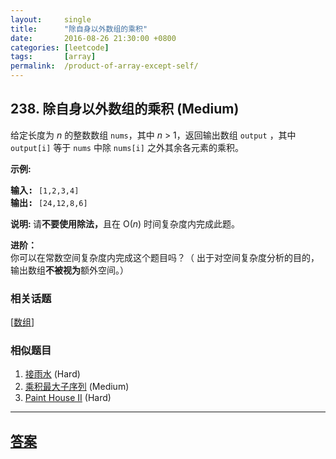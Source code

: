 ```yaml
---
layout:     single
title:      "除自身以外数组的乘积"
date:       2016-08-26 21:30:00 +0800
categories: [leetcode]
tags:       [array]
permalink:  /product-of-array-except-self/
---
```


## 238. 除自身以外数组的乘积 (Medium)

<p>给定长度为&nbsp;<em>n</em>&nbsp;的整数数组&nbsp;<code>nums</code>，其中&nbsp;<em>n</em> &gt; 1，返回输出数组&nbsp;<code>output</code>&nbsp;，其中 <code>output[i]</code>&nbsp;等于&nbsp;<code>nums</code>&nbsp;中除&nbsp;<code>nums[i]</code>&nbsp;之外其余各元素的乘积。</p>

<p><strong>示例:</strong></p>

<pre><strong>输入:</strong> <code>[1,2,3,4]</code>
<strong>输出:</strong> <code>[24,12,8,6]</code></pre>

<p><strong>说明: </strong>请<strong>不要使用除法，</strong>且在&nbsp;O(<em>n</em>) 时间复杂度内完成此题。</p>

<p><strong>进阶：</strong><br>
你可以在常数空间复杂度内完成这个题目吗？（ 出于对空间复杂度分析的目的，输出数组<strong>不被视为</strong>额外空间。）</p>

### 相关话题
  [[数组](https://github.com/openset/leetcode/tree/master/tag/array/README.md)]

### 相似题目
  1. [接雨水](/trapping-rain-water) (Hard)
  1. [乘积最大子序列](/maximum-product-subarray) (Medium)
  1. [Paint House II](/paint-house-ii) (Hard)

---

## [答案](https://github.com/openset/leetcode/tree/master/problems/product-of-array-except-self)
